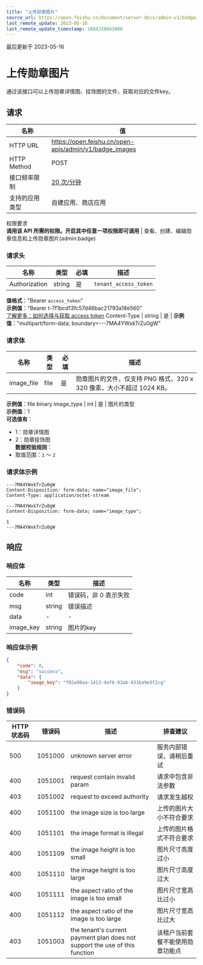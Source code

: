 ```yaml
---
title: "上传勋章图片"
source_url: https://open.feishu.cn/document/server-docs/admin-v1/badge/badge/create
last_remote_update: 2023-05-16
last_remote_update_timestamp: 1684228043000
---
```

最后更新于 2023-05-16

# 上传勋章图片

通过该接口可以上传勋章详情图、挂饰图的文件，获取对应的文件key。

## 请求
名称 | 值
---|---
HTTP URL | https://open.feishu.cn/open-apis/admin/v1/badge_images
HTTP Method | POST
接口频率限制 | [20 次/分钟](https://open.feishu.cn/document/ukTMukTMukTM/uUzN04SN3QjL1cDN)
支持的应用类型 | 自建应用、商店应用
权限要求  
            **调用该 API 所需的权限。开启其中任意一项权限即可调用** | 查看、创建、编辑勋章信息和上传勋章图片(admin:badge)

### 请求头

名称 | 类型 | 必填 | 描述
--- | --- | --- | ---
Authorization | string | 是 | `tenant_access_token`  
**值格式**："Bearer `access_token`"  
**示例值**："Bearer t-7f1bcd13fc57d46bac21793a18e560"  
[了解更多：如何选择与获取 access token](https://open.feishu.cn/document/uAjLw4CM/ugTN1YjL4UTN24CO1UjN/trouble-shooting/how-to-choose-which-type-of-token-to-use)
Content-Type | string | 是 | **示例值**："multipart/form-data; boundary=---7MA4YWxkTrZu0gW"

### 请求体

名称 | 类型 | 必填 | 描述
--- | --- | --- | ---
image_file | file | 是 | 勋章图片的文件，仅支持 PNG 格式，320 x 320 像素，大小不超过 1024 KB。  
**示例值**：file binary
image_type | int | 是 | 图片的类型  
**示例值**：1  
**可选值有**：  
- 1：勋章详情图  
- 2：勋章挂饰图  
**数据校验规则**：  
- 取值范围：`1` ～ `2`

### 请求体示例

```HTTP
---7MA4YWxkTrZu0gW
Content-Disposition: form-data; name="image_file";
Content-Type: application/octet-stream

---7MA4YWxkTrZu0gW
Content-Disposition: form-data; name="image_type";

1
---7MA4YWxkTrZu0gW
```

## 响应

### 响应体

名称 | 类型 | 描述
--- | --- | ---
code | int | 错误码，非 0 表示失败
msg | string | 错误描述
data | \- | \-
image_key | string | 图片的key

### 响应体示例
```json
{
    "code": 0,
    "msg": "success",
    "data": {
        "image_key": "f02a98aa-1413-4af6-93ab-431ba9e5f2cg"
    }
}
```

### 错误码

HTTP状态码 | 错误码 | 描述 | 排查建议
--- | --- | --- | ---
500 | 1051000 | unknown server error | 服务内部错误，请稍后重试
400 | 1051001 | request contain invalid param | 请求中包含非法参数
403 | 1051002 | request to exceed authority | 请求发生越权
400 | 1051100 | the image size is too large | 上传的图片大小不符合要求
400 | 1051101 | the image format is illegal | 上传的图片格式不符合要求
400 | 1051109 | the image height is too small | 图片尺寸高度过小
400 | 1051110 | the image height is too large | 图片尺寸高度过大
400 | 1051111 | the aspect ratio of the image is too small | 图片尺寸宽高比过小
400 | 1051112 | the aspect ratio of the image is too large | 图片尺寸宽高比过大
403 | 1051003 | the tenant's current payment plan does not support the use of this function | 该租户当前套餐不能使用勋章功能点
